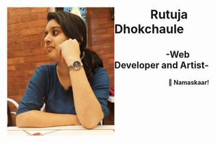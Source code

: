   <div bgcolor="#ffff00">
   <img align="left" src="https://github.com/Rutu2k/Rutu2k/blob/master/rutu.jpeg" width="250" height="300">
   <h1><strong>&emsp;&emsp;&emsp;Rutuja Dhokchaule</strong></h1>
   <h2>&emsp;&emsp;&emsp;&emsp;&emsp;&nbsp;&nbsp; -Web Developer and Artist- </h2>
   <h4>&emsp;&emsp;&emsp;&emsp;&emsp;&emsp;&emsp;&emsp;&emsp;🙏 Namaskaar!</h4>
  </div>
